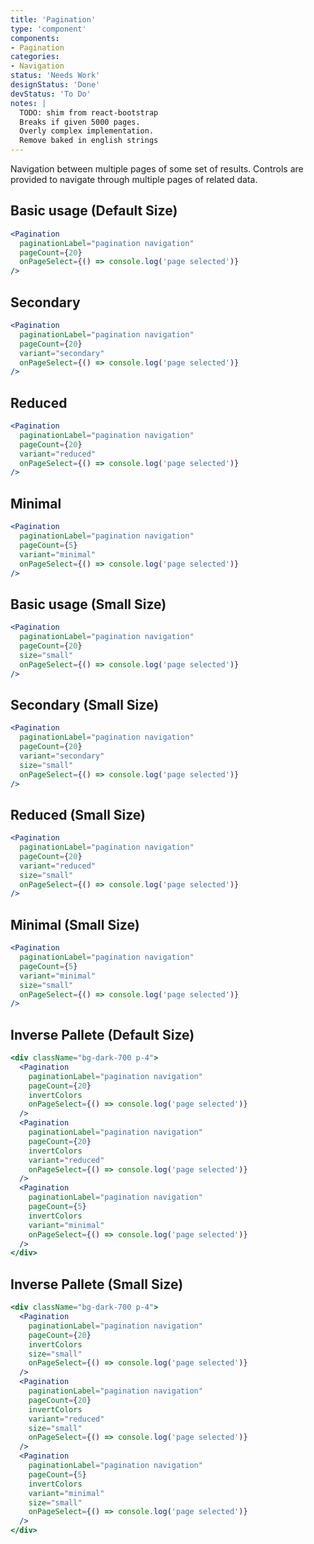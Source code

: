 ```yaml
---
title: 'Pagination'
type: 'component'
components:
- Pagination
categories:
- Navigation
status: 'Needs Work'
designStatus: 'Done'
devStatus: 'To Do'
notes: |
  TODO: shim from react-bootstrap
  Breaks if given 5000 pages.
  Overly complex implementation.
  Remove baked in english strings
---
```


Navigation between multiple pages of some set of results. Controls are provided to navigate through multiple pages of related data.

## Basic usage (Default Size)

```jsx live
<Pagination
  paginationLabel="pagination navigation"
  pageCount={20}
  onPageSelect={() => console.log('page selected')}
/>
```

## Secondary

```jsx live
<Pagination
  paginationLabel="pagination navigation"
  pageCount={20}
  variant="secondary"
  onPageSelect={() => console.log('page selected')}
/>
```

## Reduced

```jsx live
<Pagination
  paginationLabel="pagination navigation"
  pageCount={20}
  variant="reduced"
  onPageSelect={() => console.log('page selected')}
/>
```

## Minimal

```jsx live
<Pagination
  paginationLabel="pagination navigation"
  pageCount={5}
  variant="minimal"
  onPageSelect={() => console.log('page selected')}
/>
```

## Basic usage (Small Size)

```jsx live
<Pagination
  paginationLabel="pagination navigation"
  pageCount={20}
  size="small"
  onPageSelect={() => console.log('page selected')}
/>
```

## Secondary (Small Size)

```jsx live
<Pagination
  paginationLabel="pagination navigation"
  pageCount={20}
  variant="secondary"
  size="small"
  onPageSelect={() => console.log('page selected')}
/>
```

## Reduced (Small Size)

```jsx live
<Pagination
  paginationLabel="pagination navigation"
  pageCount={20}
  variant="reduced"
  size="small"
  onPageSelect={() => console.log('page selected')}
/>
```

## Minimal (Small Size)

```jsx live
<Pagination
  paginationLabel="pagination navigation"
  pageCount={5}
  variant="minimal"
  size="small"
  onPageSelect={() => console.log('page selected')}
/>
```

## Inverse Pallete (Default Size)

```jsx live
<div className="bg-dark-700 p-4">
  <Pagination
    paginationLabel="pagination navigation"
    pageCount={20}
    invertColors
    onPageSelect={() => console.log('page selected')}
  />
  <Pagination
    paginationLabel="pagination navigation"
    pageCount={20}
    invertColors
    variant="reduced"
    onPageSelect={() => console.log('page selected')}
  />
  <Pagination
    paginationLabel="pagination navigation"
    pageCount={5}
    invertColors
    variant="minimal"
    onPageSelect={() => console.log('page selected')}
  />
</div>
```

## Inverse Pallete (Small Size)

```jsx live
<div className="bg-dark-700 p-4">
  <Pagination
    paginationLabel="pagination navigation"
    pageCount={20}
    invertColors
    size="small"
    onPageSelect={() => console.log('page selected')}
  />
  <Pagination
    paginationLabel="pagination navigation"
    pageCount={20}
    invertColors
    variant="reduced"
    size="small"
    onPageSelect={() => console.log('page selected')}
  />
  <Pagination
    paginationLabel="pagination navigation"
    pageCount={5}
    invertColors
    variant="minimal"
    size="small"
    onPageSelect={() => console.log('page selected')}
  />
</div>
```

